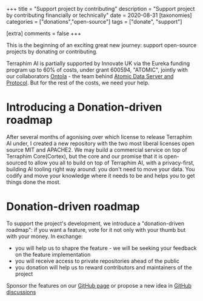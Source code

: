 +++
title = "Support project by contributing" 
description = "Support project by contributing financially or technically"
date = 2020-08-31
[taxonomies]
categories = ["donations","open-source"]
tags = ["donate", "support"]

[extra]
comments = false
+++

This is the beginning of an exciting great new journey: support open-source projects by donating or contributing.

Terraphim AI is partially supported by Innovate UK via the Eureka funding program up to 60% of costs, under grant 600594, "ATOMIC", jointly with our collaborators [Ontola](https://ontola.io/) - the team behind [Atomic Data Server and Protocol](https://atomicdata.dev/).
But for the rest of the costs, we need your help.

# Introducing a Donation-driven roadmap

After several months of agonising over which license to release Terraphim AI under, I created a new repository with the two most liberal licenses open source MIT and APACHE2. 
We may build a commercial service on top of Terraphim Core(Cortex), but the core and our promise that it is open-sourced to allow you all to build on top of Terraphim AI, with a privacy-first, building AI tooling right way around: you don't need to move your data. You codify and move your knowledge where it needs to be and helps you to get things done the most. 

# Donation-driven roadmap
To support the project's development, we introduce a "donation-driven roadmap": if you want a feature, vote for it not only with your thumb but with your money. 
In exchange:
* you will help us to shapre the feature -  we will be seeking your feedback on the feature implementation
* you will receive access to private repositories ahead of the public 
* you donation will help us to reward contributors and maintainers of the project

Sponsor the features on our [GitHub page](https://github.com/sponsors/terraphim) or propose a new idea in [GitHub discussions](https://github.com/orgs/terraphim/discussions)

